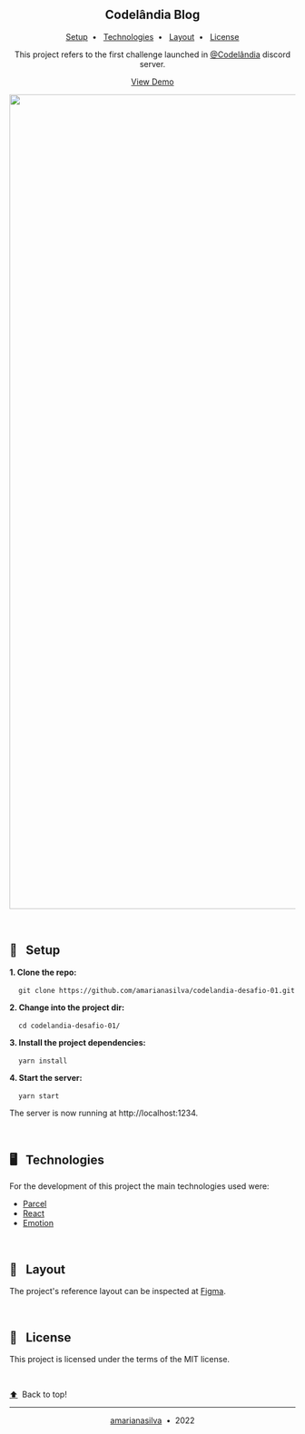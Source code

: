 <h2 align="center">Codelândia Blog</h2>
<p align="center">
  <a href="#-Setup">Setup</a>&nbsp;&nbsp;•&nbsp;&nbsp;
  <a href="#-Technologies">Technologies</a>&nbsp;&nbsp;•&nbsp;&nbsp;
  <a href="#-Layout">Layout</a>&nbsp;&nbsp;•&nbsp;&nbsp;
  <a href="#-License">License</a>
</p>
<p align="center">This project refers to the first challenge launched in <a href="https://discord.gg/wNCWTVuxyz">@Codelândia</a> discord server.</p>
<p align="center"><a href="https://codelandia-desafio-01.netlify.app/">View Demo</a></p>
<p align="center">
  <img width="1436" alt="Screenshot 2022-06-12 at 20 08 14" src="https://user-images.githubusercontent.com/88731499/173249392-cadcc6cb-6408-449d-8207-f979a253f6f8.png">
</p>

</br>

## 🚀 &nbsp;&nbsp;Setup

**1. Clone the repo:**

&nbsp;&nbsp;&nbsp;&nbsp;`git clone https://github.com/amarianasilva/codelandia-desafio-01.git`

**2. Change into the project dir:**

&nbsp;&nbsp;&nbsp;&nbsp;`cd codelandia-desafio-01/`

**3. Install the project dependencies:**

&nbsp;&nbsp;&nbsp;&nbsp;`yarn install`

**4. Start the server:**

&nbsp;&nbsp;&nbsp;&nbsp;`yarn start`

The server is now running at http://localhost:1234.

</br>

## 🖥 &nbsp;&nbsp;Technologies

For the development of this project the main technologies used were:

- [Parcel](https://parceljs.org/)
- [React](https://reactjs.org/)
- [Emotion](https://emotion.sh/docs/styled)

</br>

## 💅 &nbsp;&nbsp;Layout

The project's reference layout can be inspected at [Figma](https://www.figma.com/file/Yb9IBH56g7T1hdIyZ3BMNO/Codel%C3%A2ndia-Desafios?node-id=0%3A1).

</br>

## 🪪 &nbsp;&nbsp;License

This project is licensed under the terms of the MIT license.

</br>

<p><a href="#Codelândia-Blog">⬆️</a>&nbsp;&nbsp;Back to top!</p>

---

<p align="center"><a href="https://github.com/marianadev">amarianasilva</a>&nbsp;&nbsp;•&nbsp;&nbsp;2022</p>

